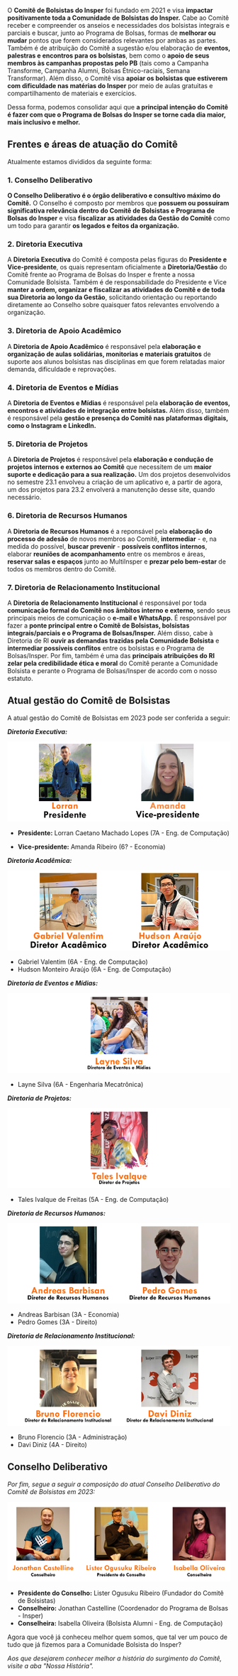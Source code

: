 O **Comitê de Bolsistas do Insper** foi fundado em 2021 e visa **impactar positivamente toda a Comunidade de Bolsistas do Insper.** Cabe ao Comitê receber e compreender os anseios e necessidades dos bolsistas integrais e parciais e buscar, junto ao Programa de Bolsas, formas de **melhorar ou mudar** pontos que forem considerados relevantes por ambas as partes. Também é de atribuição do Comitê a sugestão e/ou elaboração de **eventos, palestras e encontros para os bolsistas**, bem como o **apoio de seus membros às campanhas propostas pelo PB** (tais como a Campanha Transforme, Campanha Alumni, Bolsas Étnico-raciais, Semana Transformar). Além disso, o Comitê visa **apoiar os bolsistas que estiverem com dificuldade nas matérias do Insper** por meio de aulas gratuitas e compartilhamento de materiais e exercícios.

Dessa forma, podemos consolidar aqui que **a principal intenção do Comitê é fazer com que o Programa de Bolsas do Insper se torne cada dia maior, mais inclusivo e melhor.**

## Frentes e áreas de atuação do Comitê

Atualmente estamos divididos da seguinte forma:

### 1. Conselho Deliberativo

**O Conselho Deliberativo é o órgão deliberativo e consultivo máximo do Comitê.** O Conselho é composto por membros que **possuem ou possuíram significativa relevância dentro do Comitê de Bolsistas e Programa de Bolsas do Insper** e visa **fiscalizar as atividades da Gestão do Comitê** como um todo para garantir **os legados e feitos da organização.**

### 2. Diretoria Executiva

A **Diretoria Executiva** do Comitê é composta pelas figuras do **Presidente e Vice-presidente**, os quais representam oficialmente a **Diretoria/Gestão** do Comitê frente ao Programa de Bolsas do Insper e frente a nossa Comunidade Bolsista. Também é de responsabilidade do Presidente e Vice **manter a ordem, organizar e fiscalizar as atividades do Comitê e de toda sua Diretoria ao longo da Gestão**, solicitando orientação ou reportando diretamente ao Conselho sobre quaisquer fatos relevantes envolvendo a organização.

### 3. Diretoria de Apoio Acadêmico

A **Diretoria de Apoio Acadêmico** é responsável pela **elaboração e organização de aulas solidárias, monitorias e materiais gratuitos** de suporte aos alunos bolsistas nas disciplinas em que forem relatadas maior demanda, dificuldade e reprovações.

### 4. Diretoria de Eventos e Mídias

A **Diretoria de Eventos e Mídias** é responsável pela **elaboração de eventos, encontros e atividades de integração entre bolsistas.** Além disso, também é responsável pela **gestão e presença do Comitê nas plataformas digitais, como o Instagram e LinkedIn.**

### 5. Diretoria de Projetos

A **Diretoria de Projetos** é responsável pela **elaboração e condução de projetos internos e externos ao Comitê** que necessitem de um **maior suporte e dedicação para a sua realização.** Um dos projetos desenvolvidos no semestre 23.1 envolveu a criação de um aplicativo e, a partir de agora, um dos projetos para 23.2 envolverá a manutenção desse site, quando necessário.

### 6. Diretoria de Recursos Humanos

A **Diretoria de Recursos Humanos** é a reponsável pela **elaboração do processo de adesão** de novos membros ao Comitê, **intermediar** - e, na medida do possível, **buscar prevenir** - **possíveis conflitos internos**, elaborar **reuniões de acompanhamento** entre os membros e áreas, **reservar salas e espaços** junto ao MultiInsper e **prezar pelo bem-estar** de todos os membros dentro do Comitê.

### 7. Diretoria de Relacionamento Institucional

A **Diretoria de Relacionamento Institucional** é responsável por toda **comunicação formal do Comitê nos âmbitos interno e externo**, sendo seus principais meios de comunicação o **e-mail e WhatsApp.** É responsável por fazer a **ponte principal entre o Comitê de Bolsistas, bolsistas integrais/parciais e o Programa de Bolsas/Insper.** Além disso, cabe à Diretoria de RI **ouvir as demandas trazidas pela Comunidade Bolsista** e **intermediar possíveis conflitos** entre os bolsistas e o Programa de Bolsas/Insper. Por fim, também é uma das **principais atribuições do RI zelar pela credibilidade ética e moral** do Comitê perante a Comunidade Bolsista e perante o Programa de Bolsas/Insper de acordo com o nosso estatuto.

## Atual gestão do Comitê de Bolsistas

A atual gestão do Comitê de Bolsistas em 2023 pode ser conferida a seguir:

**_Diretoria Executiva:_**

![Presidente e Vice](./imagens-comite/presidente-vice.png)

- **Presidente:** Lorran Caetano Machado Lopes (7A - Eng. de Computação)

- **Vice-presidente:** Amanda Ribeiro (6? - Economia)

**_Diretoria Acadêmica:_**

![Diretoria Acadêmica](./imagens-comite/dir-acad.png)

- Gabriel Valentim (6A - Eng. de Computação)
- Hudson Monteiro Araújo (6A - Eng. de Computação)

**_Diretoria de Eventos e Mídias:_**

![Diretoria de Eventos e Mídias](./imagens-comite/dir-eventos-e-midias.png)

- Layne Silva (6A - Engenharia Mecatrônica)

**_Diretoria de Projetos:_**

![Diretoria de Projetos](./imagens-comite/dir-proj.png)

- Tales Ivalque de Freitas (5A - Eng. de Computação)

**_Diretoria de Recursos Humanos:_**

![Diretoria de Recursos Humanos](./imagens-comite/dir-rh.png)

- Andreas Barbisan (3A - Economia)
- Pedro Gomes (3A - Direito)

**_Diretoria de Relacionamento Institucional:_**

![Diretoria de Relacionamento Institucional](./imagens-comite/dir-ri.png)

- Bruno Florencio (3A - Administração)
- Davi Diniz (4A - Direito)

## Conselho Deliberativo

_Por fim, segue a seguir a composição do atual Conselho Deliberativo do Comitê de Bolsistas em 2023:_

![Conselho Deliberativo](./imagens-comite/conselho.png)

- **Presidente do Conselho:** Lister Ogusuku Ribeiro (Fundador do Comitê de Bolsistas)
- **Conselheiro:** Jonathan Castelline (Coordenador do Programa de Bolsas - Insper)
- **Conselheira:** Isabella Oliveira (Bolsista Alumni - Eng. de Computação)

Agora que você já conheceu melhor quem somos, que tal ver um pouco de tudo que já fizemos para a Comunidade Bolsista do Insper?

_Aos que desejarem conhecer melhor a história do surgimento do Comitê, visite a aba "Nossa História"._

<!--
I. **Fundadores do Comitê de Bolsistas** que tenham participado ativamente no seu desenvolvimento ou Membros da Diretoria Executiva **que tenham participado ativamente do Comitê e designado suas funções com primor no último 1 (um) ano;**

II. Membros (colaboradores) atuais ou ex-membros que tenham demonstrado **alta proatividade e excelência dentro do Comitê;**

III. Membros que possuam **forte engajamento e senso de pertencimento** junto ao Programa de Bolsas do Insper e/ou junto ao Comitê e suas atividades;

:page_with_curl: **_Dessa forma, são funções atribuídas ao Conselho Deliberativo:_**

I. **Deliberar** sobre contratos ou outras obrigações que ultrapassem o término previsto para a gestão da Diretoria Executiva.

II. Prezar pela **perenidade do Comitê de Bolsistas** dentro do Insper.

III. **Fiscalizar** as atividades da Diretoria Executiva, julgando-lhes as contas respectivas, encaminhando parecer, se necessário, para aprovação em Assembleia Geral.

IV. Excepcionalmente, em caso de substituição de membros da Diretoria Executiva no decorrer do mandato, após requerimento ou renúncia de qualquer membro, ou, após requerimento da própria Diretoria Executiva, seja qual for o motivo, **aprovar a substituição do(s) membro(s)** por maioria simples de voto.

V. Receber e enviar recomendações e emitir pareceres sobre quaisquer assuntos à Diretoria Executiva, quando e se necessário.

VI. **Decidir a aplicação da pena** de expulsão do Membro, suspensão ou qualquer outra penalidade, caso tenha havido o término da Gestão.

VII. **Discutir e deliberar** a respeito de seu Regimento Interno.

VIII. **Apreciar a suspensão** de Membros, mudança de área ou qualquer outra penalidade, quando solicitado pela Diretoria Executiva.

IX. **Representar, sempre que necessário, o Comitê de Bolsistas perante o Programa de Bolsas, o Insper, demais instituições, órgãos ou terceiros externos ao Comitê.** -->
